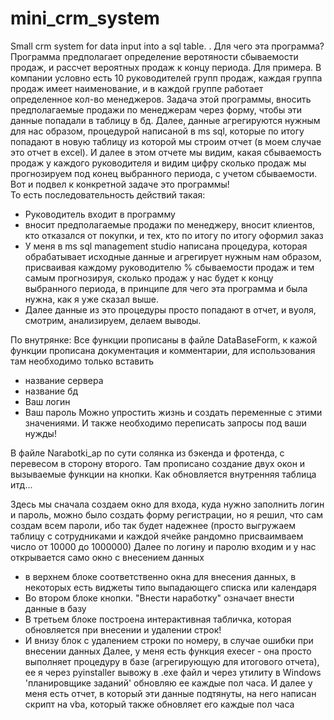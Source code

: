 # mini_crm_system
Small crm system for data input into a sql table.   .
Для чего эта программа?
Программа предполагает определение веротяности сбываемости продаж, и рассчет вероятных продаж к концу периода.
Для примера. В компании условно есть 10 руководителей групп продаж, каждая группа продаж имеет наименование, и в каждой группе работает определенное кол-во менеджеров.
Задача этой программы, вносить предполагаемые продажи по менеджерам через форму, чтобы эти данные попадали в таблицу в бд. Далее, данные агрегируются нужным для нас образом, процедурой написаной в ms sql, которые по итогу попадают в новую таблицу из которой мы строим отчет (в моем случае это отчет в excel). И далее в этом отчете мы видим, какая сбываемость продаж у каждого руководителя и видим  цифру сколько продаж мы прогнозируем под конец выбранного периода, с учетом сбываемости. Вот и подвел к конкретной задаче это программы!  
То есть последовательность действий такая: 
- Руководитель входит в программу
- вносит предполагаемые продажи по менеджеру, вносит клиентов, кто отказался от покупки, и тех, кто по итогу  по итогу оформил заказ
- У меня в ms sql management studio написана процедура, которая обрабатывает исходные данные и агрегирует нужным нам образом, присваивая каждому руководителю % сбываемости продаж и тем самым прогнозируя, сколько продаж у нас будет к концу выбранного периода, в принципе для чего эта программа и была нужна, как я уже сказал выше.
- Далее данные из это процедуры просто попадают в отчет, и вуоля, смотрим, анализируем, делаем выводы.

По внутрянке:
Все функции прописаны в файле DataBaseForm, к кажой функции прописана документация и комментарии, для использования там необходимо только вставить 
-  название сервера
-  название бд
-  Ваш логин
-  Ваш пароль
Можно упростить жизнь и создать переменные с этими значениями.
И также необходимо переписать запросы под ваши нужды! 

В файле Narabotki_ap по сути солянка из бэкенда и фротенда, с перевесом в сторону второго.
Там прописано создание двух окон и вызываемые функции на кнопки. Как обновляется внутренняя таблица итд...

Здесь мы сначала создаем окно для входа, куда нужно заполнить логин и пароль, можно было создать форму регистрации, но я решил, что сам создам всем пароли, ибо так будет надежнее (просто выгружаем таблицу с сотрудниками и каждой ячейке рандомно присваимваем число от 10000 до 1000000)
Далее по логину и паролю входим и у нас открывается само окно с внесением данных 
- в верхнем блоке соответственно окна для внесения данных, в некоторых есть виджеты типо выпадающего списка или календаря
- Во втором блоке кнопки. "Внести наработку" означает внести данные в базу
- В третьем блоке построена интерактивная табличка, которая обновляется при внесении и удалении строк!
- И внизу блок с удалением строки по номеру, в случае ошибки при внесении данных
Далее, у меня есть функция execer - она просто выполняет процедуру в базе (агрегирующую для итогового отчета), ее я через pyinstaller вывожу в .exe файл и через утилиту в Windows 'планировщике заданий' обновляю ее каждые пол часа.
И далее у меня есть отчет, в который эти данные подтянуты, на него написан скрипт на vba, который также обновляет его каждые пол часа
